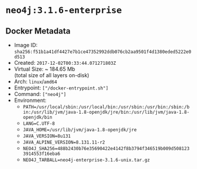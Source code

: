 # `neo4j:3.1.6-enterprise`

## Docker Metadata

- Image ID: `sha256:f51b1a41df4427e7b1ce47352992ddb076cb2aa9501f4d1380eded5222e0d513`
- Created: `2017-12-02T00:33:44.071271803Z`
- Virtual Size: ~ 184.65 Mb  
  (total size of all layers on-disk)
- Arch: `linux`/`amd64`
- Entrypoint: `["/docker-entrypoint.sh"]`
- Command: `["neo4j"]`
- Environment:
  - `PATH=/usr/local/sbin:/usr/local/bin:/usr/sbin:/usr/bin:/sbin:/bin:/usr/lib/jvm/java-1.8-openjdk/jre/bin:/usr/lib/jvm/java-1.8-openjdk/bin`
  - `LANG=C.UTF-8`
  - `JAVA_HOME=/usr/lib/jvm/java-1.8-openjdk/jre`
  - `JAVA_VERSION=8u131`
  - `JAVA_ALPINE_VERSION=8.131.11-r2`
  - `NEO4J_SHA256=488b2430b76e35690422e4142f8b3794f346519b009d5081233914553f16eba6`
  - `NEO4J_TARBALL=neo4j-enterprise-3.1.6-unix.tar.gz`
